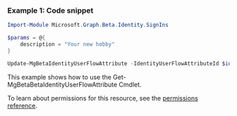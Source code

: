 ### Example 1: Code snippet

```powershellImport-Module Microsoft.Graph.Beta.Identity.SignIns

$params = @{
	description = "Your new hobby"
}

Update-MgBetaIdentityUserFlowAttribute -IdentityUserFlowAttributeId $identityUserFlowAttributeId -BodyParameter $params
```
This example shows how to use the Get-MgBetaBetaIdentityUserFlowAttribute Cmdlet.
To learn about permissions for this resource, see the [permissions reference](/graph/permissions-reference).

